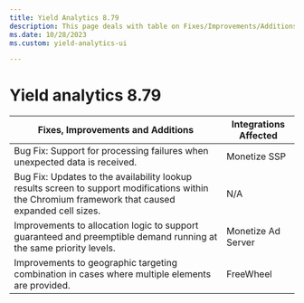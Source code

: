 ```yaml
---
title: Yield Analytics 8.79
description: This page deals with table on Fixes/Improvements/Additions and Integrations Affected (Version 8.79).
ms.date: 10/28/2023
ms.custom: yield-analytics-ui

---
```



# Yield analytics 8.79

| Fixes, Improvements and Additions                                                                                                                  | Integrations Affected |
|----------------------------------------------------------------------------------------------------------------------------------------------------|-----------------------|
| Bug Fix: Support for processing failures when unexpected data is received.                                                                         | Monetize SSP          |
| Bug Fix: Updates to the availability lookup results screen to support modifications within the Chromium framework that caused expanded cell sizes. | N/A                   |
| Improvements to allocation logic to support guaranteed and preemptible demand running at the same priority levels.                                 | Monetize Ad Server    |
| Improvements to geographic targeting combination in cases where multiple elements are provided.                                                    | FreeWheel             |